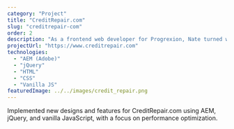 ```yaml
---
category: "Project"
title: "CreditRepair.com"
slug: "creditrepair-com"
order: 2
description: "As a frontend web developer for Progrexion, Nate turned wireframes into real components and site pages for CreditRepair.com, and led the project to optimize site performance."
projectUrl: "https://www.creditrepair.com"
technologies: 
  - "AEM (Adobe)"
  - "jQuery"
  - "HTML"
  - "CSS"
  - "Vanilla JS"
featuredImage: ../../images/credit_repair.png
---
```


Implemented new designs and features for CreditRepair.com using AEM, jQuery, and vanilla JavaScript, with a focus on performance optimization. 